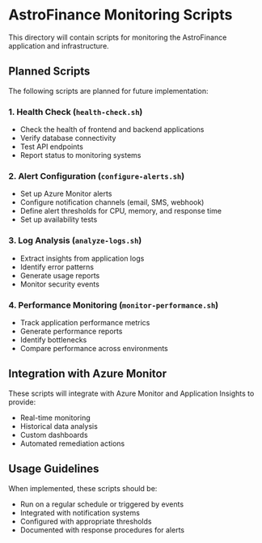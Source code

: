 # AstroFinance Monitoring Scripts

This directory will contain scripts for monitoring the AstroFinance application and infrastructure.

## Planned Scripts

The following scripts are planned for future implementation:

### 1. Health Check (`health-check.sh`)
- Check the health of frontend and backend applications
- Verify database connectivity
- Test API endpoints
- Report status to monitoring systems

### 2. Alert Configuration (`configure-alerts.sh`)
- Set up Azure Monitor alerts
- Configure notification channels (email, SMS, webhook)
- Define alert thresholds for CPU, memory, and response time
- Set up availability tests

### 3. Log Analysis (`analyze-logs.sh`)
- Extract insights from application logs
- Identify error patterns
- Generate usage reports
- Monitor security events

### 4. Performance Monitoring (`monitor-performance.sh`)
- Track application performance metrics
- Generate performance reports
- Identify bottlenecks
- Compare performance across environments

## Integration with Azure Monitor

These scripts will integrate with Azure Monitor and Application Insights to provide:
- Real-time monitoring
- Historical data analysis
- Custom dashboards
- Automated remediation actions

## Usage Guidelines

When implemented, these scripts should be:
- Run on a regular schedule or triggered by events
- Integrated with notification systems
- Configured with appropriate thresholds
- Documented with response procedures for alerts